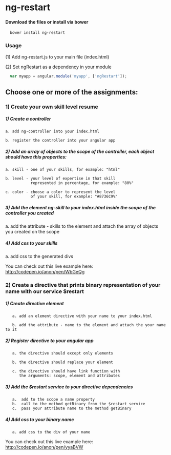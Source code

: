 ng-restart
==========

#### Download the files or install via bower

```shell
  bower install ng-restart
```

### Usage

(1) Add ng-restart.js to your main file (index.html)

(2) Set ngRestart as a dependency in your module

 ```javascript
   var myapp = angular.module('myapp', ['ngRestart']);
 ```

## Choose one or more of the assignments:

### 1) Create your own skill level resume

##### 1) Create a controller

    a. add ng-controller into your index.html

    b. register the controller into your angular app

##### 2) Add an array of objects to the scope of the controller, each object should have this properties:

    a. skill - one of your skills, for example: "html"

    b. level - your level of expertise in that skill
               represented in percentage, for example: "80%"

    c. color - choose a color to represent the level
               of your skill, for example: "#8736C9%"

##### 3) Add the element ng-skill to your index.html inside the scope of the controller you created

   a. add the attribute - skills to the element and attach the
      array of objects you created on the scope


##### 4) Add css to your skills

  a. add css to the generated divs

You can check out this live example here: http://codepen.io/anon/pen/WbGeQg


### 2) Create a directive that prints binary representation of your name with our service $restart

##### 1) Create directive element

       a. add an element directive with your name to your index.html

       b. add the attribute - name to the element and attach the your name to it

##### 2) Register directive to your angular app

       a. the directive should except only elements

       b. the directive should replace your element

       c. the directive should have link function with
          the arguments: scope, element and attributes

##### 3) Add the $restart service to your directive dependencies

       a.  add to the scope a name property
       b.  call to the method getBinary from the $restart service
       c.  pass your attribute name to the method getBinary


##### 4) Add css to your binary name

       a. add css to the div of your name

You can check out this live example here: http://codepen.io/anon/pen/yyaBVW

   
